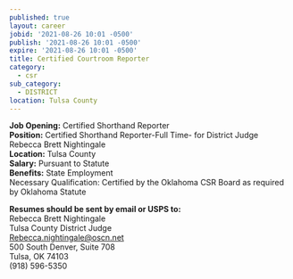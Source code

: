 ```yaml
---
published: true
layout: career
jobid: '2021-08-26 10:01 -0500'
publish: '2021-08-26 10:01 -0500'
expire: '2021-08-26 10:01 -0500'
title: Certified Courtroom Reporter
category:
  - csr
sub_category:
  - DISTRICT
location: Tulsa County
---
```

**Job Opening:** Certified Shorthand Reporter  
**Position:** Certified Shorthand Reporter-Full Time-
for District Judge Rebecca Brett Nightingale  
**Location:** Tulsa County   
**Salary:** Pursuant to Statute  
**Benefits:** State Employment  
Necessary Qualification: Certified by the Oklahoma CSR Board as required by Oklahoma Statute

**Resumes should be sent by email or USPS to:**  
Rebecca Brett Nightingale  
Tulsa County District Judge  
[Rebecca.nightingale@oscn.net](mailto:Rebecca.nightingale@oscn.net)  
500 South Denver, Suite 708  
Tulsa, OK 74103  
(918) 596-5350


